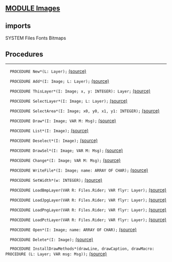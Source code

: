 
## [MODULE Images](https://github.com/io-core/Paint/blob/main/Images.Mod)

  ## imports
 SYSTEM Files Fonts Bitmaps
## Procedures
---

`  PROCEDURE New*(L: Layer);` [(source)](https://github.com/io-core/Paint/blob/main/Images.Mod#L93)


`  PROCEDURE Add*(I: Image; L: Layer);` [(source)](https://github.com/io-core/Paint/blob/main/Images.Mod#L97)


`  PROCEDURE ThisLayer*(I: Image; x, y: INTEGER): Layer;` [(source)](https://github.com/io-core/Paint/blob/main/Images.Mod#L102)


`  PROCEDURE SelectLayer*(I: Image; L: Layer);` [(source)](https://github.com/io-core/Paint/blob/main/Images.Mod#L109)


`  PROCEDURE SelectArea*(I: Image; x0, y0, x1, y1: INTEGER);` [(source)](https://github.com/io-core/Paint/blob/main/Images.Mod#L114)


`  PROCEDURE Draw*(I: Image; VAR M: Msg);` [(source)](https://github.com/io-core/Paint/blob/main/Images.Mod#L128)


`  PROCEDURE List*(I: Image);` [(source)](https://github.com/io-core/Paint/blob/main/Images.Mod#L135)


`  PROCEDURE Deselect*(I: Image);` [(source)](https://github.com/io-core/Paint/blob/main/Images.Mod#L150)


`  PROCEDURE DrawSel*(I: Image; VAR M: Msg);` [(source)](https://github.com/io-core/Paint/blob/main/Images.Mod#L156)


`  PROCEDURE Change*(I: Image; VAR M: Msg);` [(source)](https://github.com/io-core/Paint/blob/main/Images.Mod#L165)


`  PROCEDURE WriteFile*(I: Image; name: ARRAY OF CHAR);` [(source)](https://github.com/io-core/Paint/blob/main/Images.Mod#L176)


`  PROCEDURE SetWidth*(w: INTEGER);` [(source)](https://github.com/io-core/Paint/blob/main/Images.Mod#L184)


`  PROCEDURE LoadBmpLayer(VAR R: Files.Rider; VAR flyr: Layer);` [(source)](https://github.com/io-core/Paint/blob/main/Images.Mod#L189)


`  PROCEDURE LoadJpgLayer(VAR R: Files.Rider; VAR flyr: Layer);` [(source)](https://github.com/io-core/Paint/blob/main/Images.Mod#L195)


`  PROCEDURE LoadPngLayer(VAR R: Files.Rider; VAR flyr: Layer);` [(source)](https://github.com/io-core/Paint/blob/main/Images.Mod#L201)


`  PROCEDURE LoadPctLayer(VAR R: Files.Rider; VAR flyr: Layer);` [(source)](https://github.com/io-core/Paint/blob/main/Images.Mod#L207)


`  PROCEDURE Open*(I: Image; name: ARRAY OF CHAR);` [(source)](https://github.com/io-core/Paint/blob/main/Images.Mod#L213)


`  PROCEDURE Delete*(I: Image);` [(source)](https://github.com/io-core/Paint/blob/main/Images.Mod#L238)


`  PROCEDURE InstallDrawMethods*(drawLine, drawCaption, drawMacro: PROCEDURE (L: Layer; VAR msg: Msg));` [(source)](https://github.com/io-core/Paint/blob/main/Images.Mod#L257)

